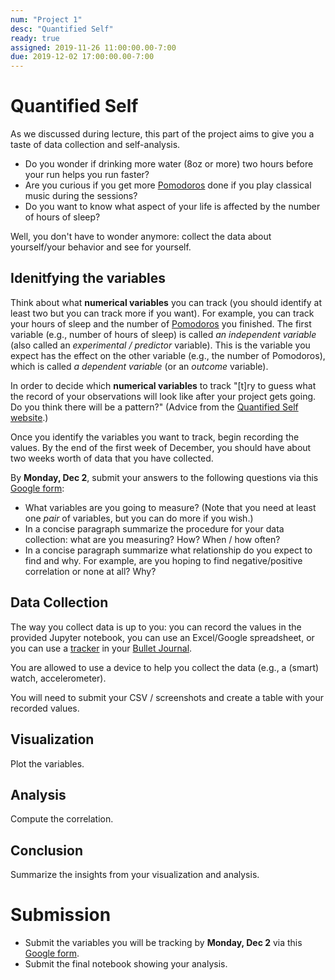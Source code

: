 ```yaml
---
num: "Project 1"
desc: "Quantified Self"
ready: true
assigned: 2019-11-26 11:00:00.00-7:00
due: 2019-12-02 17:00:00.00-7:00
---
```


# Quantified Self

As we discussed during lecture, this part of the project aims to give you a taste of data collection and self-analysis. 

* Do you wonder if drinking more water (8oz or more) two hours before your run helps you run faster? 
* Are you curious if you get more [Pomodoros](https://en.wikipedia.org/wiki/Pomodoro_Technique) done if you play classical music during the sessions? 
* Do you want to know what aspect of your life is affected by the number of hours of sleep? 

Well, you don't have to wonder anymore: collect the data about yourself/your behavior and see for yourself.

## Idenitfying the variables

Think about what **numerical variables** you can track (you should identify at least two but you can track more if you want). For example, you can track your hours of sleep and the number of [Pomodoros](https://en.wikipedia.org/wiki/Pomodoro_Technique) you finished. The first variable (e.g., number of hours of sleep) is called _an independent variable_ (also called an _experimental / predictor_ variable). This is the variable you expect has the effect on the other variable (e.g., the number of Pomodoros), which is called _a dependent variable_ (or an _outcome_ variable).

In order to decide which **numerical variables** to track "[t]ry to guess what the record of your observations will look like after your project gets going. Do you think there will be a pattern?" (Advice from the [Quantified Self website](https://quantifiedself.com/get-started).)


Once you identify the variables you want to track, begin recording the values. By the end of the first week of December, you should have about two weeks worth of data that you have collected. 

By **Monday, Dec 2**, submit your answers to the following questions via this [Google form](https://forms.gle/QzVkQfoipbsR2s1c9):
* What variables are you going to measure? (Note that you need at least one *pair* of variables, but you can do more if you wish.)
* In a concise paragraph summarize the procedure for your data collection: what are you measuring? How? When / how often?
* In a concise paragraph summarize what relationship do you expect to find and why. For example, are you hoping to find negative/positive correlation or none at all? Why?



##  Data Collection
The way you collect data is up to you: you can record the values in the provided Jupyter notebook, you can use an Excel/Google spreadsheet, or you can use a [tracker](https://www.planningmindfully.com/habit-tracker/) in your [Bullet Journal](https://bulletjournal.com/).

You are allowed to use a device to help you collect the data (e.g., a (smart) watch, accelerometer).

You will need to submit your CSV / screenshots and create a table with your recorded values.

## Visualization

Plot the variables.

## Analysis

Compute the correlation.

## Conclusion

Summarize the insights from your visualization and analysis.

# Submission

* Submit the variables you will be tracking by **Monday, Dec 2** via this [Google form](https://forms.gle/QzVkQfoipbsR2s1c9).
* Submit the final notebook showing your analysis.
